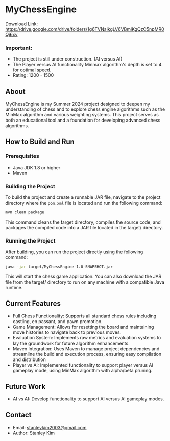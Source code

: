 # MyChessEngine

Download Link: https://drive.google.com/drive/folders/1g6TVNaikgLV6VBmlKgQzC5npMR0Qj6xv
### Important:
* The project is still under construction. (AI versus AI)
* The Player versus AI functionality Minmax algorithm's depth is set to 4 for optimal speed.
* Rating: 1200 - 1500

## About

MyChessEngine is my Summer 2024 project designed to deepen my understanding of chess and to explore chess engine algorithms such as the MinMax algorithm and various weighting systems. This project serves as both an educational tool and a foundation for developing advanced chess algorithms.

## How to Build and Run

### Prerequisites
- Java JDK 1.8 or higher
- Maven

### Building the Project
To build the project and create a runnable JAR file, navigate to the project directory where the `pom.xml` file is located and run the following command:

```bash
mvn clean package
```

This command cleans the target directory, compiles the source code, and packages the compiled code into a JAR file located in the target/ directory.

### Running the Project
After building, you can run the project directly using the following command:

```bash
java -jar target/MyChessEngine-1.0-SNAPSHOT.jar
```
This will start the chess game application. You can also download the JAR file from the target/ directory to run on any machine with a compatible Java runtime.

## Current Features
* Full Chess Functionality: Supports all standard chess rules including castling, en passant, and pawn promotion.
* Game Management: Allows for resetting the board and maintaining move histories to navigate back to previous moves.
* Evaluation System: Implements raw metrics and evaluation systems to lay the groundwork for future algorithm enhancements.
* Maven Integration: Uses Maven to manage project dependencies and streamline the build and execution process, ensuring easy compilation and distribution
* Player vs AI: Implemented functionality to support player versus AI gameplay mode, using MinMax algorithm with alpha/beta pruning.

## Future Work
* AI vs AI: Develop functionality to support AI versus AI gameplay modes.

## Contact
* Email: stanleykim2003@gmail.com
* Author: Stanley Kim